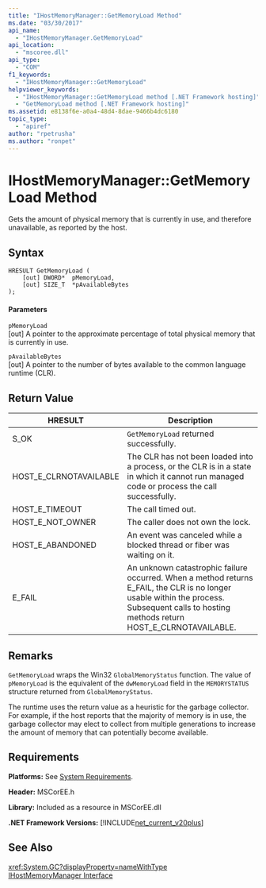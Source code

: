 ```yaml
---
title: "IHostMemoryManager::GetMemoryLoad Method"
ms.date: "03/30/2017"
api_name: 
  - "IHostMemoryManager.GetMemoryLoad"
api_location: 
  - "mscoree.dll"
api_type: 
  - "COM"
f1_keywords: 
  - "IHostMemoryManager::GetMemoryLoad"
helpviewer_keywords: 
  - "IHostMemoryManager::GetMemoryLoad method [.NET Framework hosting]"
  - "GetMemoryLoad method [.NET Framework hosting]"
ms.assetid: e8138f6e-a0a4-48d4-8dae-9466b4dc6180
topic_type: 
  - "apiref"
author: "rpetrusha"
ms.author: "ronpet"
---
```

# IHostMemoryManager::GetMemoryLoad Method
Gets the amount of physical memory that is currently in use, and therefore unavailable, as reported by the host.  
  
## Syntax  
  
```  
HRESULT GetMemoryLoad (  
    [out] DWORD*  pMemoryLoad,   
    [out] SIZE_T  *pAvailableBytes  
);  
```  
  
#### Parameters  
 `pMemoryLoad`  
 [out] A pointer to the approximate percentage of total physical memory that is currently in use.  
  
 `pAvailableBytes`  
 [out] A pointer to the number of bytes available to the common language runtime (CLR).  
  
## Return Value  
  
|HRESULT|Description|  
|-------------|-----------------|  
|S_OK|`GetMemoryLoad` returned successfully.|  
|HOST_E_CLRNOTAVAILABLE|The CLR has not been loaded into a process, or the CLR is in a state in which it cannot run managed code or process the call successfully.|  
|HOST_E_TIMEOUT|The call timed out.|  
|HOST_E_NOT_OWNER|The caller does not own the lock.|  
|HOST_E_ABANDONED|An event was canceled while a blocked thread or fiber was waiting on it.|  
|E_FAIL|An unknown catastrophic failure occurred. When a method returns E_FAIL, the CLR is no longer usable within the process. Subsequent calls to hosting methods return HOST_E_CLRNOTAVAILABLE.|  
  
## Remarks  
 `GetMemoryLoad` wraps the Win32 `GlobalMemoryStatus` function. The value of `pMemoryLoad` is the equivalent of the `dwMemoryLoad` field in the `MEMORYSTATUS` structure returned from `GlobalMemoryStatus`.  
  
 The runtime uses the return value as a heuristic for the garbage collector. For example, if the host reports that the majority of memory is in use, the garbage collector may elect to collect from multiple generations to increase the amount of memory that can potentially become available.  
  
## Requirements  
 **Platforms:** See [System Requirements](../../../../docs/framework/get-started/system-requirements.md).  
  
 **Header:** MSCorEE.h  
  
 **Library:** Included as a resource in MSCorEE.dll  
  
 **.NET Framework Versions:** [!INCLUDE[net_current_v20plus](../../../../includes/net-current-v20plus-md.md)]  
  
## See Also  
 <xref:System.GC?displayProperty=nameWithType>  
 [IHostMemoryManager Interface](../../../../docs/framework/unmanaged-api/hosting/ihostmemorymanager-interface.md)
